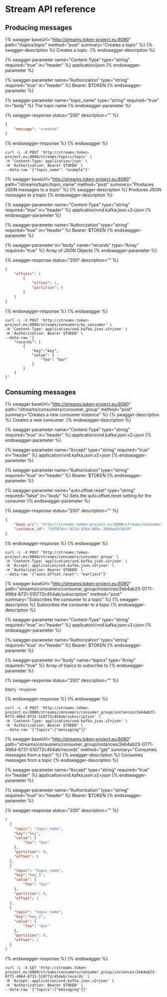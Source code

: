 # Stream API reference

## Producing messages

{% swagger baseUrl="http://streams.token-project.eu:8080" path="/topics/topic" method="post" summary="Creates a topic" %}
{% swagger-description %}
Creates a topic.
{% endswagger-description %}

{% swagger-parameter name="Content-Type" type="string" required="true" in="header" %}
application/json
{% endswagger-parameter %}

{% swagger-parameter name="Authorization" type="string" required="true" in="header" %}
Bearer: $TOKEN
{% endswagger-parameter %}

{% swagger-parameter name="topic_name" type="string" required="true" in="body" %}
The topic name
{% endswagger-parameter %}

{% swagger-response status="200" description="" %}
```json
{
    "message": "created"
}
```
{% endswagger-response %}
{% endswagger %}

```
curl -L -X POST 'http://streams.token-project.eu:8080/streams/topics/topic' \
-H 'Content-Type: application/json' \
-H 'Authorization: Bearer $TOKEN' \
--data-raw '{"topic_name": "example"}'
```

{% swagger baseUrl="http://streams.token-project.eu:8080" path="/streams/topic/topic_name" method="post" summary="Produces JSON messages to a topic" %}
{% swagger-description %}
Produces JSON messages to a topic
{% endswagger-description %}

{% swagger-parameter name="Content-Type" type="string" required="true" in="header" %}
application/vnd.kafka.json.v2+json
{% endswagger-parameter %}

{% swagger-parameter name="Authorization" type="string" required="true" in="header" %}
Bearer: $TOKEN
{% endswagger-parameter %}

{% swagger-parameter in="body" name="records" type="Array" required="true" %}
Array of JSON Objects
{% endswagger-parameter %}

{% swagger-response status="200" description="" %}
```json
{
    "offsets": [
        {
            "offset": 1,
            "partition": 0
        }
    ]
}
```
{% endswagger-response %}
{% endswagger %}

```
curl -L -X POST 'http://streams.token-project.eu:8080/streams/consumers/my_consumer' \
-H 'Content-Type: application/vnd.kafka.json.v2+json' \
-H 'Authorization: Bearer $TOKEN' \
--data-raw '{
    "records": [
        {
            "key":"key",
            "value": {
                "foo": "bar"
            }
        }
    ]
}'
```

## Consuming messages


{% swagger baseUrl="http://streams.token-project.eu:8080" path="/streams/consumers/consumer_group" method="post" summary="Creates a new consumer instance" %}
{% swagger-description %}
Creates a new consumer.
{% endswagger-description %}

{% swagger-parameter name="Content-Type" type="string" required="true" in="header" %}
application/vnd.kafka.json.v2+json
{% endswagger-parameter %}

{% swagger-parameter name="Accept" type="string" required="true" in="header" %}
application/vnd.kafka.json.v2+json
{% endswagger-parameter %}

{% swagger-parameter name="Authorization" type="string" required="true" in="header" %}
Bearer: $TOKEN
{% endswagger-parameter %}

{% swagger-parameter name="auto.offset.reset" type="string" required="false" in="body" %}
Sets the auto.offset.reset setting for the consumer
{% endswagger-parameter %}

{% swagger-response status="200" description="" %}
```json
{
    "base_uri": "http://streams.token-project.eu:8080/streams/consumers/my_consumer/instances/33707dcc-022d-476e-b8bc-28d0ae2fbb35",
    "instance_id": "33707dcc-022d-476e-b8bc-28d0ae2fbb35"
}
```
{% endswagger-response %}
{% endswagger %}

```
curl -L -X POST 'http://streams.token-project.eu:8080/streams/consumers/consumer_group' \
-H 'Content-Type: application/vnd.kafka.json.v2+json' \
-H 'Accept: application/vnd.kafka.json.v2+json' \
-H 'Authorization: Bearer $TOKEN' \
--data-raw '{"auto.offset.reset": "earliest"}'
```


{% swagger baseUrl="http://streams.token-project.eu:8080" path="streams/consumers/consumer_group/instances/2eb4ab23-0771-496d-8731-510772c454ab/subscription" method="post" summary="Subscribes the consumer to a topic" %}
{% swagger-description %}
Subscribes the consumer to a topic
{% endswagger-description %}

{% swagger-parameter name="Content-Type" type="string" required="true" in="header" %}
application/vnd.kafka.json.v2+json
{% endswagger-parameter %}

{% swagger-parameter name="Authorization" type="string" required="true" in="header" %}
Bearer: $TOKEN
{% endswagger-parameter %}

{% swagger-parameter in="body" name="topics" type="Array" required="true" %}
Array of topics to subscribe to
{% endswagger-parameter %}

{% swagger-response status="200" description="" %}
```text
Empty response
```
{% endswagger-response %}
{% endswagger %}

```
curl -L -X POST 'http://streams.token-project.eu:8080/streams/consumers/consumer_group/instances/2eb4ab23-0771-496d-8731-510772c454ab/subscription' \
-H 'Content-Type: application/vnd.kafka.json.v2+json' \
-H 'Authorization: Bearer $TOKEN' \
--data-raw '{"topics":["messaging"]}'
```


{% swagger baseUrl="http://streams.token-project.eu:8080" path="streams/consumers/consumer_group/instances/2eb4ab23-0771-496d-8731-510772c454ab/records" method="get" summary="Consumes messages from a topic" %}
{% swagger-description %}
Consumes messages from a topic
{% endswagger-description %}

{% swagger-parameter name="Accept" type="string" required="true" in="header" %}
application/vnd.kafka.json.v2+json
{% endswagger-parameter %}

{% swagger-parameter name="Authorization" type="string" required="true" in="header" %}
Bearer: $TOKEN
{% endswagger-parameter %}

{% swagger-response status="200" description="" %}
```json
[
  {
    "topic": "topic_name",
    "key":"key",
    "value": {
        "foo": "bar"
    },
    "partition": 0,
    "offset": 0
  },
  {
    "topic": "topic_name",
    "key":"key_1",
    "value": {
        "foo": "bar"
    },
    "partition": 0,
    "offset": 1
  },
  {
    "topic": "topic_name",
    "key":"key_2",
    "value": {
        "foo": "bar"
    },
    "partition": 0,
    "offset": 2
  }
]
```
{% endswagger-response %}
{% endswagger %}

```
curl -L -X GET 'http://streams.token-project.eu:8080/streams/consumers/consumer_group/instances/2eb4ab23-0771-496d-8731-510772c454ab/records' \
-H 'Accept: application/vnd.kafka.json.v2+json' \
-H 'Authorization: Bearer $TOKEN' \
--data-raw '{"topics":["messaging"]}'
```
